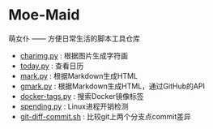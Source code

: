 # Moe-Maid
萌女仆 —— 方便日常生活的脚本工具仓库  

* [charimg.py](charimg.py) : 根据图片生成字符画  
* [today.py](today.py) : 查看日历  
* [mark.py](mark.py) : 根据Markdown生成HTML  
* [gmark.py](gmark.py) : 根据Markdown生成HTML，通过GitHub的API  
* [docker-tags.py](docker-tags.py) : 搜索Docker镜像标签  
* [spending.py](spending.py) : Linux进程开销检测  
* [git-diff-commit.sh](git-diff-commit.sh) : 比较git上两个分支点commit差异  